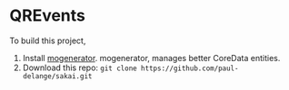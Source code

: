 QREvents
=====

To build this project,

1) Install [mogenerator](http://rentzsch.github.io/mogenerator/). mogenerator, manages better CoreData entities.
2) Download this repo: ```git clone https://github.com/paul-delange/sakai.git ```
